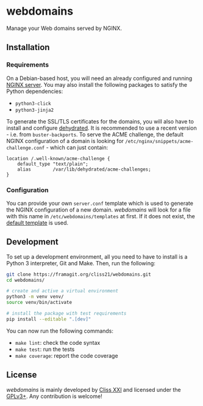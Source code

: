 # webdomains

Manage your Web domains served by NGINX.

## Installation
### Requirements

On a Debian-based host, you will need an already configured and running
[NGINX server](https://nginx.net/). You may also install the following
packages to satisfy the Python dependencies:
- `python3-click`
- `python3-jinja2`

To generate the SSL/TLS certificates for the domains, you will also have to
install and configure [dehydrated](https://dehydrated.io/). It is recommended
to use a recent version - i.e. from `buster-backports`. To serve the ACME
challenge, the default NGINX configuration of a domain is looking for
`/etc/nginx/snippets/acme-challenge.conf` - which can just contain:

```nginx
location /.well-known/acme-challenge {
    default_type "text/plain";
    alias        /var/lib/dehydrated/acme-challenges;
}
```

### Configuration

You can provide your own `server.conf` template which is used to generate the
NGINX configuration of a new domain. *webdomains* will look for a file with this
name in `/etc/webdomains/templates` at first. If it does not exist, the
[default template](webdomains/templates/server.conf) is used.

## Development

To set up a development environment, all you need to have to install is a
Python 3 interpreter, Git and Make. Then, run the following:

```bash
git clone https://framagit.org/cliss21/webdomains.git
cd webdomains/

# create and active a virtual environment
python3 -m venv venv/
source venv/bin/activate

# install the package with test requirements
pip install --editable ".[dev]"
```

You can now run the following commands:
- `make lint`: check the code syntax
- `make test`: run the tests
- `make coverage`: report the code coverage

## License

*webdomains* is mainly developed by [Cliss XXI](https://www.cliss21.com) and
licensed under the [GPLv3+](LICENSE). Any contribution is welcome!
